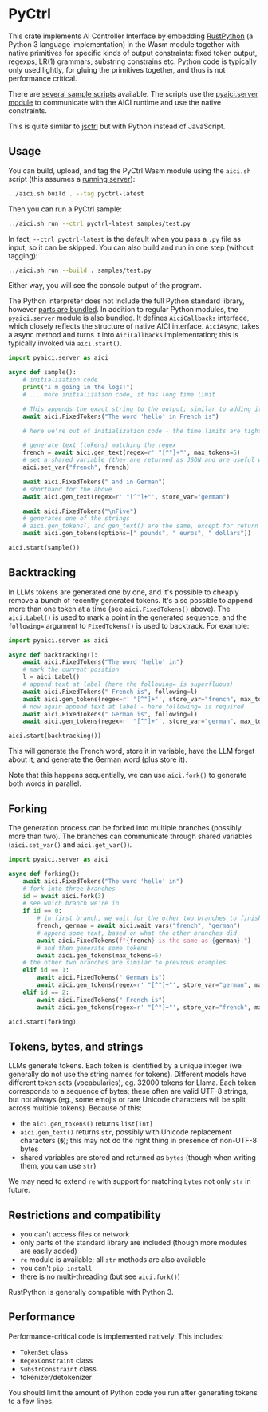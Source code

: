 # PyCtrl

This crate implements AI Controller Interface by embedding [RustPython](https://github.com/RustPython/RustPython)
(a Python 3 language implementation) in the Wasm module together with native
primitives for specific kinds of output constraints:
fixed token output, regexps, LR(1) grammars, substring constrains etc.
Python code is typically only used lightly, for gluing the primitives together,
and thus is not performance critical.

There are [several sample scripts](samples/) available.
The scripts use the [pyaici.server module](../../py/pyaici/server.py) to communicate with the AICI runtime
and use the native constraints.

This is quite similar to [jsctrl](../jsctrl/README.md) but with Python instead of JavaScript.

## Usage

You can build, upload, and tag the PyCtrl Wasm module using the `aici.sh` script
(this assumes a [running server](../../README.md#build-and-start-rllm-server-and-aici-runtime)):

```bash
../aici.sh build . --tag pyctrl-latest
```

Then you can run a PyCtrl sample:

```bash
../aici.sh run --ctrl pyctrl-latest samples/test.py
```

In fact, `--ctrl pyctrl-latest` is the default when you pass a `.py` file as input,
so it can be skipped.
You can also build and run in one step (without tagging):

```bash
../aici.sh run --build . samples/test.py
```

Either way, you will see the console output of the program.

The Python interpreter does not include the full Python standard library, however
[parts are bundled](./Lib).
In addition to regular Python modules, the `pyaici.server` module is also [bundled](../../py/pyaici/server.py).
It defines `AiciCallbacks` interface, which closely reflects the structure of native AICI interface.
`AiciAsync`, takes a async method and turns it into `AiciCallbacks` implementation;
this is typically invoked via `aici.start()`.

```python
import pyaici.server as aici

async def sample():
    # initialization code
    print("I'm going in the logs!")
    # ... more initialization code, it has long time limit

    # This appends the exact string to the output; similar to adding it to prompt
    await aici.FixedTokens("The word 'hello' in French is")

    # here we're out of initialization code - the time limits are tight

    # generate text (tokens) matching the regex
    french = await aici.gen_text(regex=r' "[^"]+"', max_tokens=5)
    # set a shared variable (they are returned as JSON and are useful with aici.fork())
    aici.set_var("french", french)

    await aici.FixedTokens(" and in German")
    # shorthand for the above
    await aici.gen_text(regex=r' "[^"]+"', store_var="german")

    await aici.FixedTokens("\nFive")
    # generates one of the strings
    # aici.gen_tokens() and gen_text() are the same, except for return type
    await aici.gen_tokens(options=[" pounds", " euros", " dollars"])

aici.start(sample())
```

## Backtracking

In LLMs tokens are generated one by one, and it's possible to cheaply remove a bunch
of recently generated tokens.
It's also possible to append more than one token at a time (see `aici.FixedTokens()` above).
The `aici.Label()` is used to mark a point in the generated sequence,
and the `following=` argument to `FixedTokens()` is used to backtrack.
For example:

```python
import pyaici.server as aici

async def backtracking():
    await aici.FixedTokens("The word 'hello' in")
    # mark the current position
    l = aici.Label()
    # append text at label (here the following= is superfluous)
    await aici.FixedTokens(" French is", following=l)
    await aici.gen_tokens(regex=r' "[^"]+"', store_var="french", max_tokens=5)
    # now again append text at label - here following= is required
    await aici.FixedTokens(" German is", following=l)
    await aici.gen_tokens(regex=r' "[^"]+"', store_var="german", max_tokens=5)

aici.start(backtracking())
```

This will generate the French word, store it in variable,
have the LLM forget about it, and generate the German word (plus store it).

Note that this happens sequentially, we can use `aici.fork()` to generate both words in parallel.

## Forking

The generation process can be forked into multiple branches (possibly more than two).
The branches can communicate through shared variables (`aici.set_var()` and `aici.get_var()`).

```python
import pyaici.server as aici

async def forking():
    await aici.FixedTokens("The word 'hello' in")
    # fork into three branches
    id = await aici.fork(3)
    # see which branch we're in
    if id == 0:
        # in first branch, we wait for the other two branches to finish
        french, german = await aici.wait_vars("french", "german")
        # append some text, based on what the other branches did
        await aici.FixedTokens(f"{french} is the same as {german}.")
        # and then generate some tokens
        await aici.gen_tokens(max_tokens=5)
    # the other two branches are similar to previous examples
    elif id == 1:
        await aici.FixedTokens(" German is")
        await aici.gen_tokens(regex=r' "[^"]+"', store_var="german", max_tokens=5)
    elif id == 2:
        await aici.FixedTokens(" French is")
        await aici.gen_tokens(regex=r' "[^"]+"', store_var="french", max_tokens=5)

aici.start(forking)
```

## Tokens, bytes, and strings

LLMs generate tokens. Each token is identified by a unique integer
(we generally do not use the string names for tokens).
Different models have different token sets (vocabularies), eg. 32000 tokens for Llama.
Each token corresponds to a sequence of bytes; these often are valid UTF-8 strings,
but not always (eg., some emojis or rare Unicode characters will be split across multiple tokens).
Because of this:
* the `aici.gen_tokens()` returns `list[int]`
* `aici.gen_text()` returns `str`, possibly with Unicode replacement characters (`�`);
  this may not do the right thing in presence of non-UTF-8 bytes
* shared variables are stored and returned as `bytes` (though when writing them, you can use `str`)

We may need to extend `re` with support for matching `bytes` not only `str` in future.


## Restrictions and compatibility

* you can't access files or network
* only parts of the standard library are included (though more modules are easily added)
* `re` module is available; all `str` methods are also available
* you can't `pip install`
* there is no multi-threading (but see `aici.fork()`)

RustPython is generally compatible with Python 3.

## Performance

Performance-critical code is implemented natively. This includes:

* `TokenSet` class
* `RegexConstraint` class
* `SubstrConstraint` class
* tokenizer/detokenizer

You should limit the amount of Python code you run after generating tokens to a few lines.